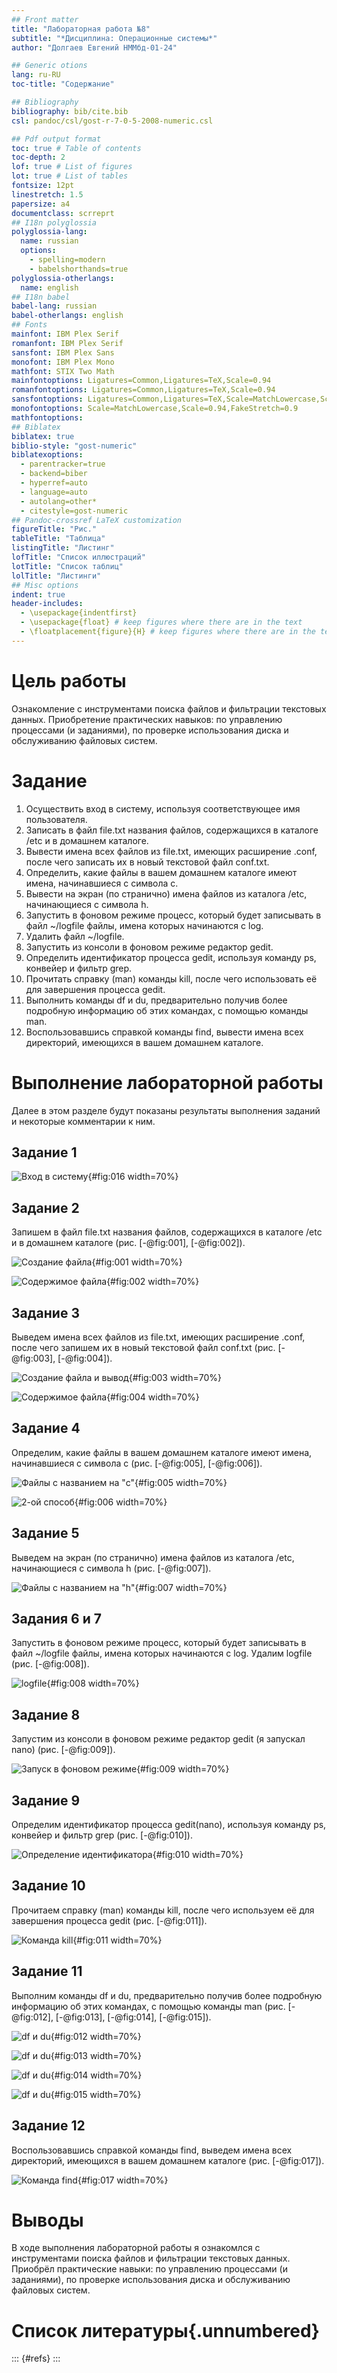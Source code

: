 ```yaml
---
## Front matter
title: "Лабораторная работа №8"
subtitle: "*Дисциплина: Операционные системы*"
author: "Долгаев Евгений НММбд-01-24"

## Generic otions
lang: ru-RU
toc-title: "Содержание"

## Bibliography
bibliography: bib/cite.bib
csl: pandoc/csl/gost-r-7-0-5-2008-numeric.csl

## Pdf output format
toc: true # Table of contents
toc-depth: 2
lof: true # List of figures
lot: true # List of tables
fontsize: 12pt
linestretch: 1.5
papersize: a4
documentclass: scrreprt
## I18n polyglossia
polyglossia-lang:
  name: russian
  options:
	- spelling=modern
	- babelshorthands=true
polyglossia-otherlangs:
  name: english
## I18n babel
babel-lang: russian
babel-otherlangs: english
## Fonts
mainfont: IBM Plex Serif
romanfont: IBM Plex Serif
sansfont: IBM Plex Sans
monofont: IBM Plex Mono
mathfont: STIX Two Math
mainfontoptions: Ligatures=Common,Ligatures=TeX,Scale=0.94
romanfontoptions: Ligatures=Common,Ligatures=TeX,Scale=0.94
sansfontoptions: Ligatures=Common,Ligatures=TeX,Scale=MatchLowercase,Scale=0.94
monofontoptions: Scale=MatchLowercase,Scale=0.94,FakeStretch=0.9
mathfontoptions:
## Biblatex
biblatex: true
biblio-style: "gost-numeric"
biblatexoptions:
  - parentracker=true
  - backend=biber
  - hyperref=auto
  - language=auto
  - autolang=other*
  - citestyle=gost-numeric
## Pandoc-crossref LaTeX customization
figureTitle: "Рис."
tableTitle: "Таблица"
listingTitle: "Листинг"
lofTitle: "Список иллюстраций"
lotTitle: "Список таблиц"
lolTitle: "Листинги"
## Misc options
indent: true
header-includes:
  - \usepackage{indentfirst}
  - \usepackage{float} # keep figures where there are in the text
  - \floatplacement{figure}{H} # keep figures where there are in the text
---
```


# Цель работы

Ознакомление с инструментами поиска файлов и фильтрации текстовых данных. Приобретение практических навыков: по управлению процессами (и заданиями), по проверке использования диска и обслуживанию файловых систем.

# Задание

1. Осуществить вход в систему, используя соответствующее имя пользователя.
2. Записать в файл file.txt названия файлов, содержащихся в каталоге /etc и в домашнем каталоге.
3. Вывести имена всех файлов из file.txt, имеющих расширение .conf, после чего записать их в новый текстовой файл conf.txt.
4. Определить, какие файлы в вашем домашнем каталоге имеют имена, начинавшиеся с символа c.
5. Вывести на экран (по странично) имена файлов из каталога /etc, начинающиеся с символа h.
6. Запустить в фоновом режиме процесс, который будет записывать в файл ~/logfile файлы, имена которых начинаются с log.
7. Удалить файл ~/logfile.
8. Запустить из консоли в фоновом режиме редактор gedit.
9. Определить идентификатор процесса gedit, используя команду ps, конвейер и фильтр grep.
10. Прочитать справку (man) команды kill, после чего использовать её для завершения процесса gedit.
11. Выполнить команды df и du, предварительно получив более подробную информацию об этих командах, с помощью команды man.
12. Воспользовавшись справкой команды find, вывести имена всех директорий, имеющихся в вашем домашнем каталоге.

# Выполнение лабораторной работы

Далее в этом разделе будут показаны результаты выполнения заданий и некоторые комментарии к ним.

## Задание 1

![Вход в систему](image/16.png){#fig:016 width=70%}

## Задание 2

Запишем в файл file.txt названия файлов, содержащихся в каталоге /etc и в домашнем каталоге (рис. [-@fig:001],  [-@fig:002]).

![Создание файла](image/1.png){#fig:001 width=70%}

![Содержимое файла](image/2.png){#fig:002 width=70%}

## Задание 3

Выведем имена всех файлов из file.txt, имеющих расширение .conf, после чего запишем их в новый текстовой файл conf.txt (рис. [-@fig:003],  [-@fig:004]).

![Создание файла и вывод](image/3.png){#fig:003 width=70%}

![Содержимое файла](image/4.png){#fig:004 width=70%}

## Задание 4

Определим, какие файлы в вашем домашнем каталоге имеют имена, начинавшиеся с символа c (рис. [-@fig:005], [-@fig:006]).

![Файлы с названием на "c"](image/5.png){#fig:005 width=70%}

![2-ой способ](image/6.png){#fig:006 width=70%}

## Задание 5

Выведем на экран (по странично) имена файлов из каталога /etc, начинающиеся с символа h (рис. [-@fig:007]).

![Файлы с названием на "h"](image/7.png){#fig:007 width=70%}

## Задания 6 и 7

Запустить в фоновом режиме процесс, который будет записывать в файл ~/logfile файлы, имена которых начинаются с log. Удалим logfile (рис. [-@fig:008]).

![logfile](image/17.png){#fig:008 width=70%}


## Задание 8

Запустим из консоли в фоновом режиме редактор gedit (я запускал nano) (рис. [-@fig:009]).

![Запуск в фоновом режиме](image/8.png){#fig:009 width=70%}

## Задание 9

Определим идентификатор процесса gedit(nano), используя команду ps, конвейер и фильтр grep (рис. [-@fig:010]).

![Определение идентификатора](image/8.png){#fig:010 width=70%}

## Задание 10

Прочитаем справку (man) команды kill, после чего используем её для завершения процесса gedit (рис. [-@fig:011]).

![Команда kill](image/10.png){#fig:011 width=70%}

## Задание 11

Выполним команды df и du, предварительно получив более подробную информацию об этих командах, с помощью команды man (рис. [-@fig:012], [-@fig:013], [-@fig:014], [-@fig:015]).

![df и du](image/11.png){#fig:012 width=70%}

![df и du](image/12.png){#fig:013 width=70%}

![df и du](image/13.png){#fig:014 width=70%}

![df и du](image/14.png){#fig:015 width=70%}

## Задание 12

Воспользовавшись справкой команды find, выведем имена всех директорий, имеющихся в вашем домашнем каталоге (рис. [-@fig:017]).

![Команда find](image/15.png){#fig:017 width=70%}


# Выводы

В ходе выполнения лабораторной работы я ознакомлся с инструментами поиска файлов и фильтрации текстовых данных. Приобрёл практические навыки: по управлению процессами (и заданиями), по проверке использования диска и обслуживанию файловых систем.

# Список литературы{.unnumbered}

::: {#refs}
:::
